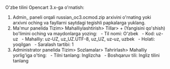 O'zbe tilini Opencart 3.x-ga o'rnatish:

1. Admin_ paneli orqali russian_oc3.ocmod.zip arxivini o'rnating yoki arxivni oching va fayllarni saytdagi tegishli papkalarga yuklang.
2. Ma'mur panelida Tizim> Mahalliylashtirish> Tillar> + (Yangisini qo'shish) bo'limini oching va maydonlarga yozing:
  - Til nomi: O'zbek
  - Kod: uz-uz
  - Mahalliy: uz-UZ, uz_UZ.UTF-8, uz_UZ, uz-uz, uzbek
  - Holati: yoqilgan
  - Saralash tartibi: 1
3. Administrator panelida Tizim> Sozlamalar> Tahrirlash> Mahalliy yorlig'iga o'ting:
  - Tilni tanlang: Inglizcha
  - Boshqaruv tili: Ingliz tilini tanlang
